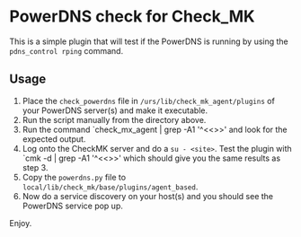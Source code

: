 # PowerDNS check for Check_MK

This is a simple plugin that will test if the PowerDNS is running by using the `pdns_control rping` command.

## Usage

1. Place the `check_powerdns` file in `/urs/lib/check_mk_agent/plugins` of your PowerDNS server(s) and make it executable.
2. Run the script manually from the directory above.
3. Run the command `check_mx_agent | grep -A1 '^<<<powerdns>>>' and look for the expected output.
4. Log onto the CheckMK server and do a `su - <site>`. Test the plugin with `cmk -d <servername> | grep -A1 '^<<<powerdns>>>' which should give you the same results as step 3.
5. Copy the `powerdns.py` file to `local/lib/check_mk/base/plugins/agent_based`.
6. Now do a service discovery on your host(s) and you should see the PowerDNS service pop up.

Enjoy.